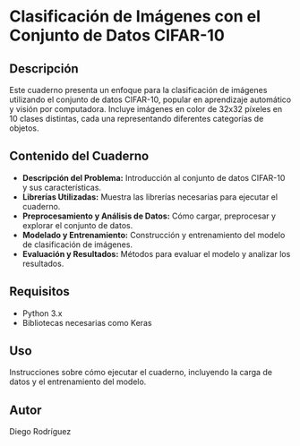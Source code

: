 # Clasificación de Imágenes con el Conjunto de Datos CIFAR-10

## Descripción
Este cuaderno presenta un enfoque para la clasificación de imágenes utilizando el conjunto de datos CIFAR-10, popular en aprendizaje automático y visión por computadora. Incluye imágenes en color de 32x32 píxeles en 10 clases distintas, cada una representando diferentes categorías de objetos.

## Contenido del Cuaderno
- **Descripción del Problema:** Introducción al conjunto de datos CIFAR-10 y sus características.
- **Librerías Utilizadas:** Muestra las librerías necesarias para ejecutar el cuaderno.
- **Preprocesamiento y Análisis de Datos:** Cómo cargar, preprocesar y explorar el conjunto de datos.
- **Modelado y Entrenamiento:** Construcción y entrenamiento del modelo de clasificación de imágenes.
- **Evaluación y Resultados:** Métodos para evaluar el modelo y analizar los resultados.

## Requisitos
- Python 3.x
- Bibliotecas necesarias como Keras

## Uso
Instrucciones sobre cómo ejecutar el cuaderno, incluyendo la carga de datos y el entrenamiento del modelo.

## Autor
Diego Rodríguez